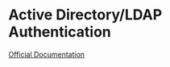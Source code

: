 # Active Directory/LDAP Authentication #

[Official Documentation](https://adldap2.github.io/Adldap2-Laravel/#/?id=quick-start)


